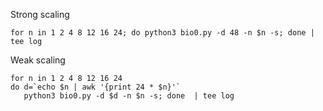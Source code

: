 Strong scaling

```
for n in 1 2 4 8 12 16 24; do python3 bio0.py -d 48 -n $n -s; done | tee log
```

Weak scaling

```
for n in 1 2 4 8 12 16 24
do d=`echo $n | awk '{print 24 * $n}'`
   python3 bio0.py -d $d -n $n -s; done  | tee log
```
